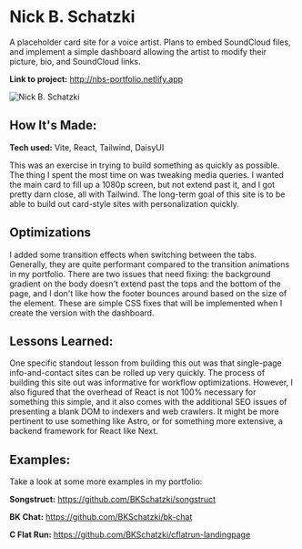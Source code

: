 # Nick B. Schatzki

A placeholder card site for a voice artist. Plans to embed SoundCloud files, and implement a simple dashboard allowing the artist to modify their picture, bio, and SoundCloud links.

**Link to project:** http://nbs-portfolio.netlify.app

![Nick B. Schatzki](https://res.cloudinary.com/djqsm7sz5/image/upload/v1691468692/bks-portfolio/nick-b-schatzki_i9v5yx.jpg)

## How It's Made:

**Tech used:** Vite, React, Tailwind, DaisyUI

This was an exercise in trying to build something as quickly as possible. The thing I spent the most time on was tweaking media queries. I wanted the main card to fill up a 1080p screen, but not extend past it, and I got pretty darn close, all with Tailwind. The long-term goal of this site is to be able to build out card-style sites with personalization quickly.

## Optimizations

I added some transition effects when switching between the tabs. Generally, they are quite performant compared to the transition animations in my portfolio. There are two issues that need fixing: the background gradient on the body doesn't extend past the tops and the bottom of the page, and I don't like how the footer bounces around based on the size of the element. These are simple CSS fixes that will be implemented when I create the version with the dashboard.

## Lessons Learned:

One specific standout lesson from building this out was that single-page info-and-contact sites can be rolled up very quickly. The process of building this site out was informative for workflow optimizations. However, I also figured that the overhead of React is not 100% necessary for something this simple, and it also comes with the additional SEO issues of presenting a blank DOM to indexers and web crawlers. It might be more pertinent to use something like Astro, or for something more extensive, a backend framework for React like Next.

## Examples:

Take a look at some more examples in my portfolio:

**Songstruct:** https://github.com/BKSchatzki/songstruct

**BK Chat:** https://github.com/BKSchatzki/bk-chat

**C Flat Run:** https://github.com/BKSchatzki/cflatrun-landingpage
